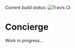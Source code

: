 *Current build status:* ![Travis CI](https://travis-ci.org/1and1/concierge.svg?branch=master)

Concierge
============

Work in progress... 